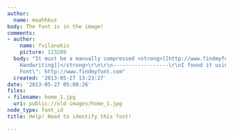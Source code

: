 ```yaml
---
author:
  name: maahhkus
body: The font is in the image!
comments:
- author:
    name: fvilanakis
    picture: 123289
  body: "It must be a manually compressed <strong>[[http://www.findmyfont.com/index.php/fonts/font-preview?fset=Elsner%2BFlake&ffam=LucidaHandwritingEF%20-%20Regular&fid=47f68de7ab44c8bba4a73aa28d3c16e8&fsize=60&text=Home&wrap=2|Lucida
    Handwriting]]</strong>\r\n\r\n------------------\r\nI found it using \"Find my
    Font\": http://www.findmyfont.com"
  created: '2013-05-27 13:23:27'
date: '2013-05-27 05:08:26'
files:
- filename: home_1.jpg
  uri: public://old-images/home_1.jpg
node_type: font_id
title: Help! Need to identify this font!

---
```

